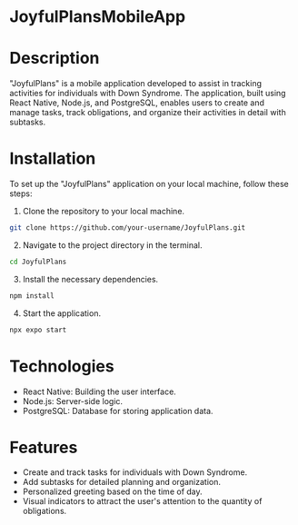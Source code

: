 # JoyfulPlansMobileApp

# Description
"JoyfulPlans" is a mobile application developed to assist in tracking activities for individuals with Down Syndrome. The application, built using React Native, Node.js, and PostgreSQL, enables users to create and manage tasks, track obligations, and organize their activities in detail with subtasks.
# Installation
To set up the "JoyfulPlans" application on your local machine, follow these steps:
1. Clone the repository to your local machine.
```bash
git clone https://github.com/your-username/JoyfulPlans.git
```
2. Navigate to the project directory in the terminal.
```bash
cd JoyfulPlans
```
3. Install the necessary dependencies.
```bash
npm install
```
4. Start the application.
```bash
npx expo start
```
# Technologies
- React Native: Building the user interface.
- Node.js: Server-side logic.
- PostgreSQL: Database for storing application data.
# Features
- Create and track tasks for individuals with Down Syndrome.
- Add subtasks for detailed planning and organization.
- Personalized greeting based on the time of day.
- Visual indicators to attract the user's attention to the quantity of obligations.
